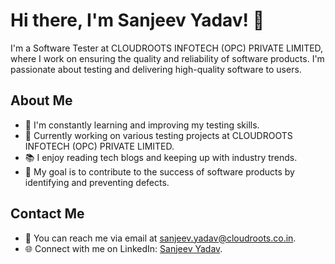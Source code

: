 # Hi there, I'm Sanjeev Yadav! 👋

I'm a Software Tester at CLOUDROOTS INFOTECH (OPC) PRIVATE LIMITED, where I work on ensuring the quality and reliability of software products. I'm passionate about testing and delivering high-quality software to users.

## About Me

- 🌱 I'm constantly learning and improving my testing skills.
- 💼 Currently working on various testing projects at CLOUDROOTS INFOTECH (OPC) PRIVATE LIMITED.
- 📚 I enjoy reading tech blogs and keeping up with industry trends.
- 🎯 My goal is to contribute to the success of software products by identifying and preventing defects.

## Contact Me

- 📧 You can reach me via email at [sanjeev.yadav@cloudroots.co.in](mailto:sanjeev.yadav@cloudroots.co.in).
- 🌐 Connect with me on LinkedIn: [Sanjeev Yadav]([https://www.linkedin.com/in/your-profile-link/](https://www.linkedin.com/in/sanjeev-yadav-56a201211/)).

